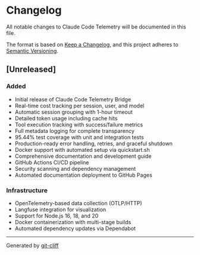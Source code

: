# Changelog

All notable changes to Claude Code Telemetry will be documented in this file.

The format is based on [Keep a Changelog](https://keepachangelog.com/en/1.0.0/),
and this project adheres to [Semantic Versioning](https://semver.org/spec/v2.0.0.html).

## [Unreleased]

### Added
- Initial release of Claude Code Telemetry Bridge
- Real-time cost tracking per session, user, and model
- Automatic session grouping with 1-hour timeout
- Detailed token usage including cache hits
- Tool execution tracking with success/failure metrics
- Full metadata logging for complete transparency
- 95.44% test coverage with unit and integration tests
- Production-ready error handling, retries, and graceful shutdown
- Docker support with automated setup via quickstart.sh
- Comprehensive documentation and development guide
- GitHub Actions CI/CD pipeline
- Security scanning and dependency management
- Automated documentation deployment to GitHub Pages

### Infrastructure
- OpenTelemetry-based data collection (OTLP/HTTP)
- Langfuse integration for visualization
- Support for Node.js 16, 18, and 20
- Docker containerization with multi-stage builds
- Automated dependency updates via Dependabot

---
Generated by [git-cliff](https://github.com/orhun/git-cliff)